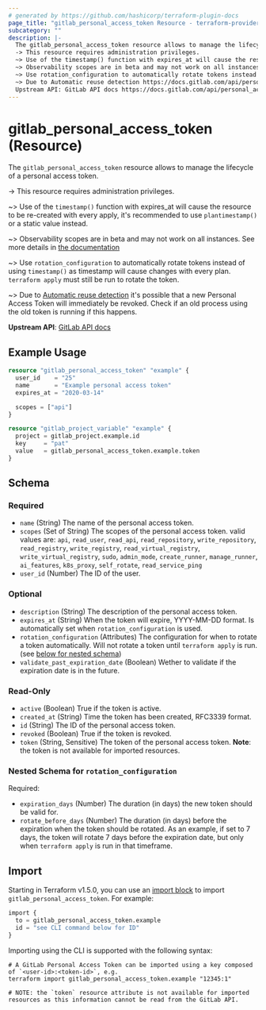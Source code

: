 ```yaml
---
# generated by https://github.com/hashicorp/terraform-plugin-docs
page_title: "gitlab_personal_access_token Resource - terraform-provider-gitlab"
subcategory: ""
description: |-
  The gitlab_personal_access_token resource allows to manage the lifecycle of a personal access token.
  -> This resource requires administration privileges.
  ~> Use of the timestamp() function with expires_at will cause the resource to be re-created with every apply, it's recommended to use plantimestamp() or a static value instead.
  ~> Observability scopes are in beta and may not work on all instances. See more details in the documentation https://docs.gitlab.com/operations/tracing/
  ~> Use rotation_configuration to automatically rotate tokens instead of using timestamp() as timestamp will cause changes with every plan. terraform apply must still be run to rotate the token.
  ~> Due to Automatic reuse detection https://docs.gitlab.com/api/personal_access_tokens/#automatic-reuse-detection it's possible that a new Personal Access Token will immediately be revoked. Check if an old process using the old token is running if this happens.
  Upstream API: GitLab API docs https://docs.gitlab.com/api/personal_access_tokens/
---
```


# gitlab_personal_access_token (Resource)

The `gitlab_personal_access_token` resource allows to manage the lifecycle of a personal access token.

-> This resource requires administration privileges.

~> Use of the `timestamp()` function with expires_at will cause the resource to be re-created with every apply, it's recommended to use `plantimestamp()` or a static value instead.

~> Observability scopes are in beta and may not work on all instances. See more details in [the documentation](https://docs.gitlab.com/operations/tracing/)

~> Use `rotation_configuration` to automatically rotate tokens instead of using `timestamp()` as timestamp will cause changes with every plan. `terraform apply` must still be run to rotate the token.

~> Due to [Automatic reuse detection](https://docs.gitlab.com/api/personal_access_tokens/#automatic-reuse-detection) it's possible that a new Personal Access Token will immediately be revoked. Check if an old process using the old token is running if this happens.

**Upstream API**: [GitLab API docs](https://docs.gitlab.com/api/personal_access_tokens/)

## Example Usage

```terraform
resource "gitlab_personal_access_token" "example" {
  user_id    = "25"
  name       = "Example personal access token"
  expires_at = "2020-03-14"

  scopes = ["api"]
}

resource "gitlab_project_variable" "example" {
  project = gitlab_project.example.id
  key     = "pat"
  value   = gitlab_personal_access_token.example.token
}
```

<!-- schema generated by tfplugindocs -->
## Schema

### Required

- `name` (String) The name of the personal access token.
- `scopes` (Set of String) The scopes of the personal access token. valid values are: `api`, `read_user`, `read_api`, `read_repository`, `write_repository`, `read_registry`, `write_registry`, `read_virtual_registry`, `write_virtual_registry`, `sudo`, `admin_mode`, `create_runner`, `manage_runner`, `ai_features`, `k8s_proxy`, `self_rotate`, `read_service_ping`
- `user_id` (Number) The ID of the user.

### Optional

- `description` (String) The description of the personal access token.
- `expires_at` (String) When the token will expire, YYYY-MM-DD format. Is automatically set when `rotation_configuration` is used.
- `rotation_configuration` (Attributes) The configuration for when to rotate a token automatically. Will not rotate a token until `terraform apply` is run. (see [below for nested schema](#nestedatt--rotation_configuration))
- `validate_past_expiration_date` (Boolean) Wether to validate if the expiration date is in the future.

### Read-Only

- `active` (Boolean) True if the token is active.
- `created_at` (String) Time the token has been created, RFC3339 format.
- `id` (String) The ID of the personal access token.
- `revoked` (Boolean) True if the token is revoked.
- `token` (String, Sensitive) The token of the personal access token. **Note**: the token is not available for imported resources.

<a id="nestedatt--rotation_configuration"></a>
### Nested Schema for `rotation_configuration`

Required:

- `expiration_days` (Number) The duration (in days) the new token should be valid for.
- `rotate_before_days` (Number) The duration (in days) before the expiration when the token should be rotated. As an example, if set to 7 days, the token will rotate 7 days before the expiration date, but only when `terraform apply` is run in that timeframe.

## Import

Starting in Terraform v1.5.0, you can use an [import block](https://developer.hashicorp.com/terraform/language/import) to import `gitlab_personal_access_token`. For example:

```terraform
import {
  to = gitlab_personal_access_token.example
  id = "see CLI command below for ID"
}
```

Importing using the CLI is supported with the following syntax:

```shell
# A GitLab Personal Access Token can be imported using a key composed of `<user-id>:<token-id>`, e.g.
terraform import gitlab_personal_access_token.example "12345:1"

# NOTE: the `token` resource attribute is not available for imported resources as this information cannot be read from the GitLab API.
```
